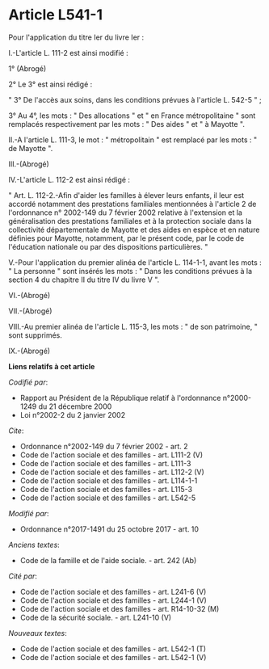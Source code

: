 # Article L541-1

Pour l'application du titre Ier du livre Ier : 

I.-L'article L. 111-2 est ainsi modifié : 

1° (Abrogé) 

2° Le 3° est ainsi rédigé : 

" 3° De l'accès aux soins, dans les conditions prévues à l'article L. 542-5 " ; 

3° Au 4°, les mots : " Des allocations " et " en France métropolitaine " sont remplacés respectivement par les mots : " Des
aides " et " à Mayotte ". 

II.-A l'article L. 111-3, le mot : " métropolitain " est remplacé par les mots : " de Mayotte ". 

III.-(Abrogé) 

IV.-L'article L. 112-2 est ainsi rédigé : 

" Art. L. 112-2.-Afin d'aider les familles à élever leurs enfants, il leur est accordé notamment des prestations familiales
mentionnées à l'article 2 de l'ordonnance n° 2002-149 du 7 février 2002 relative à l'extension et la généralisation des
prestations familiales et à la protection sociale dans la collectivité départementale de Mayotte et des aides en espèce et en
nature définies pour Mayotte, notamment, par le présent code, par le code de l'éducation nationale ou par des dispositions
particulières. " 

V.-Pour l'application du premier alinéa de l'article L. 114-1-1, avant les mots : " La personne " sont insérés les mots : "
Dans les conditions prévues à la section 4 du chapitre II du titre IV du livre V ". 

VI.-(Abrogé) 

VII.-(Abrogé) 

VIII.-Au premier alinéa de l'article L. 115-3, les mots : " de son patrimoine, " sont supprimés. 

IX.-(Abrogé)

**Liens relatifs à cet article**

_Codifié par_:

  - Rapport au Président de la République relatif à l'ordonnance n°2000-1249 du 21 décembre 2000
  - Loi n°2002-2 du 2 janvier 2002

_Cite_:

  - Ordonnance n°2002-149 du 7 février 2002 - art. 2
  - Code de l'action sociale et des familles - art. L111-2 (V)
  - Code de l'action sociale et des familles - art. L111-3
  - Code de l'action sociale et des familles - art. L112-2 (V)
  - Code de l'action sociale et des familles - art. L114-1-1
  - Code de l'action sociale et des familles - art. L115-3
  - Code de l'action sociale et des familles - art. L542-5

_Modifié par_:

  - Ordonnance n°2017-1491 du 25 octobre 2017 - art. 10

_Anciens textes_:

  - Code de la famille et de l'aide sociale. - art. 242 (Ab)

_Cité par_:

  - Code de l'action sociale et des familles - art. L241-6 (V)
  - Code de l'action sociale et des familles - art. L244-1 (V)
  - Code de l'action sociale et des familles - art. R14-10-32 (M)
  - Code de la sécurité sociale. - art. L241-10 (V)

_Nouveaux textes_:

  - Code de l'action sociale et des familles - art. L542-1 (T)
  - Code de l'action sociale et des familles - art. L542-1 (V)
